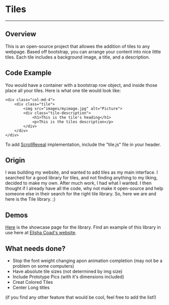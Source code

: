 # Tiles
---

## Overview
This is an open-source project that allowes the addition of tiles to any webpage. Based off bootstrap, you can arrange your content into nice little tiles. Each  tile includes a background image, a title, and a description.

## Code Example
You would have a container with a bootstrap row object, and inside those place all your tiles. Here is what one tile would look like:

~~~
<div class="col-md-4">
	<div class="tile">
		<img src="images/myimage.jpg" alt="Picture">
		<div class="tile-description">
			<h1>This is the tile's heading</h1>
			<p>This is the tiles description</p>
		</div>
	</div>
</div>
~~~

To add [ScrollReveal](https://scrollrevealjs.org) implementation, include the "tile.js" file in your header.

## Origin
I was building my website, and wanted to add tiles as my main interface. I searched for a good library for tiles, and not finding anything to my liking, decided to make my own. After much work, I had what I wanted. I then thought if I already have all the code, why not make it open-source and help someone else in their search for the right tile library. So, here we are and here is the Tile library. ;)

## Demos
[Here](http://elishacoad.com/libraries/tiles/Demo/demo.html) is the showcase page for the library. Find an example of this library in use here at [Elisha Coad's website](http://elishacoad.com/).

## What needs done?
- Stop the font weight changing apon animation completion (may not be a problem on some computers)
- Have absolute tile sizes (not determined by img size)
- Include Prototype Pics (with it's dimensions included)
- Creat Colored Tiles
- Center Long titles

(if you find any other feature that would be cool, feel free to add the list!)
